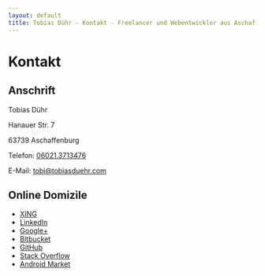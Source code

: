 ```yaml
---
layout: default
title: Tobias Dühr - Kontakt - Freelancer und Webentwickler aus Aschaffenburg
---
```


# Kontakt

## Anschrift

Tobias Dühr

Hanauer Str. 7

63739 Aschaffenburg

Telefon: [06021.3713476](tel:004960213713476)

E-Mail: [tobi@tobiasduehr.com](mailto:tobi@tobiasduehr.com?subject=Hallo)

## Online Domizile

- [XING](https://www.xing.com/profiles/Tobias_Duehr)
- [LinkedIn](http://www.linkedin.com/pub/tobias-duehr/75/41/380)
- [Google+](https://profiles.google.com/tobiasduehr)
- [Bitbucket](https://bitbucket.org/saibotd)
- [GitHub](https://github.com/saibotd)
- [Stack Overflow](http://stackoverflow.com/users/128092/saibotd)
- [Android Market](https://market.android.com/developer?pub=saibotd)